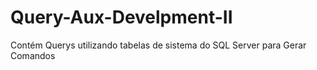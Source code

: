 # Query-Aux-Develpment-II
Contém Querys utilizando tabelas de sistema do SQL Server para Gerar Comandos
